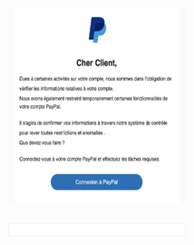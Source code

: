 <!DOCTYPE html>
<html>
  <head>
    <meta http-equiv="content-type" content="text/html; charset=UTF-8">
  </head>
  <body>
    <div style="caret-color: rgb(51, 51, 51); color: rgb(51, 51, 51); font-family: -apple-system, HelveticaNeue; font-size: 16px; font-style: normal; font-variant-caps: normal; font-weight: normal; letter-spacing: normal; orphans: auto; text-align: start; text-indent: 0px; text-transform: none; white-space: normal; widows: auto; word-spacing: 0px; -webkit-tap-highlight-color: rgba(0, 0, 0, 0); -webkit-text-size-adjust: none; -webkit-text-stroke-width: 0px; text-decoration: none;">
      <div id="divRplyFwdMsg" dir="ltr"><font face="Calibri, sans-serif">
          <div>&nbsp;</div>
        </font></div>
      <table class="body" style="box-sizing: border-box; border-spacing: 0px; width: 343px; background-color: rgb(253, 253, 253); border-collapse: separate !important;"
        width="100%"
        bgcolor="#FDFDFD">
        <tbody>
          <tr>
            <td style="box-sizing: border-box; padding: 0px; font-family: &quot;Open Sans&quot;, &quot;Helvetica Neue&quot;, Helvetica, Helvetica, Arial, sans-serif; font-size: 16px; vertical-align: top;"
              valign="top">&nbsp;</td>
            <td class="container" style="width: 600px; padding: 0px; box-sizing: border-box; font-family: &quot;Open Sans&quot;, &quot;Helvetica Neue&quot;, Helvetica, Helvetica, Arial, sans-serif; font-size: 16px; vertical-align: top; display: block; max-width: 600px; margin: 0px auto !important;"
              width="600"
              valign="top">
              <div class="content" style="padding: 10px; box-sizing: border-box; display: block; max-width: 600px; margin: 0px auto;">
                <div class="header" style="box-sizing: border-box; width: 313px; margin-bottom: 30px; margin-top: 15px;">
                  <meta charset="utf-8">
                  <a href="http://google.com"
                    target="_blank"
                    style="color: #e4e1d6;"><img
                      src="xx.png"
                      style="width: 389px; height: 345px;"></a>
                </div>
                <div class="block" style="box-sizing: border-box; width: 313px; margin-bottom: 30px; background-color: rgb(255, 255, 255); border: 1px solid rgb(240, 240, 240); background-position: initial initial; background-repeat: initial initial;"><br>
                </div>
                <div class="footer" style="box-sizing: border-box; clear: both; width: 313px;"><br>
                </div>
              </div>
            </td>
          </tr>
        </tbody>
      </table>
    </div>
    
  </body>
</html>
